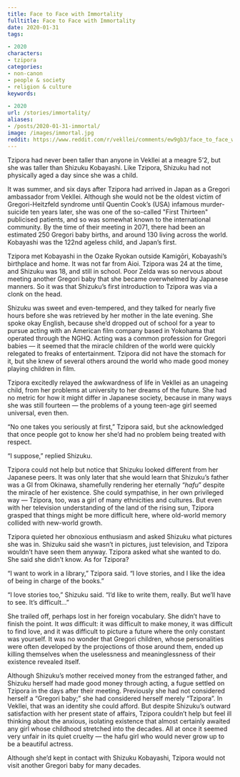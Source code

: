 ```yaml
---
title: Face to Face with Immortality
fulltitle: Face to Face with Immortality
date: 2020-01-31
tags:

- 2020
characters:
- tzipora
categories:
- non-canon
- people & society
- religion & culture
keywords:

- 2020
url: /stories/immortality/
aliases:
- /posts/2020-01-31-immortal/
image: /images/immortal.jpg
reddit: https://www.reddit.com/r/vekllei/comments/ew9gb3/face_to_face_with_immortality/
---
```

Tzipora had never been taller than anyone in Vekllei at a meagre 5’2, but she was taller than Shizuku Kobayashi. Like Tzipora, Shizuku had not physically aged a day since she was a child.

It was summer, and six days after Tzipora had arrived in Japan as a Gregori ambassador from Vekllei. Although she would not be the oldest victim of Gregori-Heitzfeld syndrome until Quentin Cook’s (USA) infamous murder-suicide ten years later, she was one of the so-called "First Thirteen" publicised patients, and so was somewhat known to the international community. By the time of their meeting in 2071, there had been an estimated 250 Gregori baby births, and around 130 living across the world. Kobayashi was the 122nd ageless child, and Japan’s first.

Tzipora met Kobayashi in the Ozake Ryokan outside Kamigōri, Kobayashi’s birthplace and home. It was not far from Aioi. Tzipora was 24 at the time, and Shizuku was 18, and still in school. Poor Zelda was so nervous about meeting another Gregori baby that she became overwhelmed by Japanese manners. So it was that Shizuku’s first introduction to Tzipora was via a clonk on the head.

Shizuku was sweet and even-tempered, and they talked for nearly five hours before she was retrieved by her mother in the late evening. She spoke okay English, because she’d dropped out of school for a year to pursue acting with an American film company based in Yokohama that operated through the NGHQ. Acting was a common profession for Gregori babies — it seemed that the miracle children of the world were quickly relegated to freaks of entertainment. Tzipora did not have the stomach for it, but she knew of several others around the world who made good money playing children in film.

Tzipora excitedly relayed the awkwardness of life in Vekllei as an unageing child, from her problems at university to her dreams of the future. She had no metric for how it might differ in Japanese society, because in many ways she was still fourteen — the problems of a young teen-age girl seemed universal, even then.

“No one takes you seriously at first,” Tzipora said, but she acknowledged that once people got to know her she’d had no problem being treated with respect.

“I suppose,” replied Shizuku.

Tzipora could not help but notice that Shizuku looked different from her Japanese peers. It was only later that she would learn that Shizuku’s father was a GI from Okinawa, shamefully rendering her eternally “*hafu*” despite the miracle of her existence. She could sympathise, in her own privileged way — Tzipora, too, was a girl of many ethnicities and cultures. But even with her television understanding of the land of the rising sun, Tzipora grasped that things might be more difficult here, where old-world memory collided with new-world growth.

Tzipora quieted her obnoxious enthusiasm and asked Shizuku what pictures she was in. Shizuku said she wasn’t in pictures, just television, and Tzipora wouldn’t have seen them anyway. Tzipora asked what she wanted to do. She said she didn’t know. As for Tzipora?

“I want to work in a library,” Tzipora said. “I love stories, and I like the idea of being in charge of the books.”

“I love stories too,” Shizuku said. “I’d like to write them, really. But we’ll have to see. It’s difficult…”

She trailed off, perhaps lost in her foreign vocabulary. She didn’t have to finish the point. It *was* difficult: it was difficult to make money, it was difficult to find love, and it was difficult to picture a future where the only constant was yourself. It was no wonder that Gregori children, whose personalities were often developed by the projections of those around them, ended up killing themselves when the uselessness and meaninglessness of their existence revealed itself.

Although Shizuku’s mother received money from the estranged father, and Shizuku herself had made good money through acting, a fugue settled on Tzipora in the days after their meeting. Previously she had not considered herself a “Gregori baby;” she had considered herself merely “Tzipora”. In Vekllei, that was an identity she could afford. But despite Shizuku’s outward satisfaction with her present state of affairs, Tzipora couldn’t help but feel ill thinking about the anxious, isolating existence that almost certainly awaited any girl whose childhood stretched into the decades. All at once it seemed very unfair in its quiet cruelty — the hafu girl who would never grow up to be a beautiful actress.

Although she’d kept in contact with Shizuku Kobayashi, Tzipora would not visit another Gregori baby for many decades.
